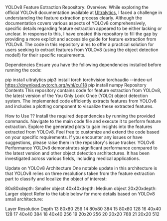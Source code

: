 YOLOv8 Feature Extraction Repository:
Overview:
While exploring the official YOLOv8 documentation available at [Ultralytics](https://www.ultralytics.com/), I faced a challenge in understanding the feature extraction process clearly. Although the documentation covers various aspects of YOLOv8 comprehensively, specific details regarding feature extraction appeared to be either lacking or unclear. In response to this, I have created this repository to fill the gap by providing a more explicit and accessible guide for feature extraction from YOLOv8. The code in this repository aims to offer a practical solution for users seeking to extract features from YOLOv8 (using the object detection model!) for their specific requirements.

Dependencies
Ensure you have the following dependencies installed before running the code:


pip install ultralytics
pip3 install torch torchvision torchaudio --index-url https://download.pytorch.org/whl/cu118
pip install numpy
Repository Contents
This repository contains code for feature extraction from YOLOv8, the latest version of the You Only Look Once (YOLO) object detection system. The implemented code efficiently extracts features from YOLOv8 and includes a plotting component to visualize these extracted features.

How to Use ??
Install the required dependencies by running the provided commands.
Navigate to the main code file and execute it to perform feature extraction.
Explore the generated plots to gain insights into the features extracted from YOLOv8.
Feel free to customize and extend the code based on your specific requirements. If you encounter any issues or have suggestions, please raise them in the repository's issue tracker.
YOLOv8 Performance
YOLOv8 demonstrates significant performance compared to the latest version and other object detection architectures. It has been investigated across various fields, including medical applications.

Update on YOLOv8 Architecture
One notable update in this architecture is that YOLOv8 relies on three resolutions taken from the feature extraction part to classify and localize the object of interest:

80x80xdepth: Smaller object
40x40xdepth: Medium object
20x20xdepth: Larger object
Refer to the table below for more details based on YOLOv8 small architecture:

Layer	 Resolution	 Depth
13	   80x80       	256
14	   80x80      	384
15	   80x80	      128
16	   40x40      	128
17	   40x40      	384
18	   40x40      	256
19	   20x20	      256
20	   20x20	      768
21	   20x20      	512





